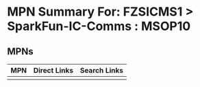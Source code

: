 



# MPN Summary For: FZSICMS1 > SparkFun-IC-Comms : MSOP10

## MPNs
  

|MPN|Direct Links|Search Links|
| :--- | :--- | :--- |
||||
